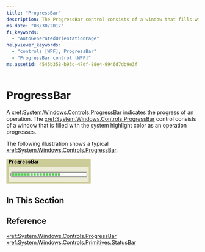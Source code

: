 ```yaml
---
title: "ProgressBar"
description: The ProgressBar control consists of a window that fills with the system highlight color as an operation progresses indicating the progress of an operation.
ms.date: "03/30/2017"
f1_keywords: 
  - "AutoGeneratedOrientationPage"
helpviewer_keywords: 
  - "controls [WPF], ProgressBar"
  - "ProgressBar control [WPF]"
ms.assetid: 4545b358-b93c-47df-88e4-9946d7db9e3f
---
```

# ProgressBar

A <xref:System.Windows.Controls.ProgressBar> indicates the progress of an operation. The <xref:System.Windows.Controls.ProgressBar> control consists of a window that is filled with the system highlight color as an operation progresses.  
  
 The following illustration shows a typical <xref:System.Windows.Controls.ProgressBar>.  
  
 ![Progress bar](./media/ss-ctl-progressbar.GIF "SS_CTL_progressbar")  
  
## In This Section  
  
## Reference  

 <xref:System.Windows.Controls.ProgressBar>  
  <xref:System.Windows.Controls.Primitives.StatusBar>  
